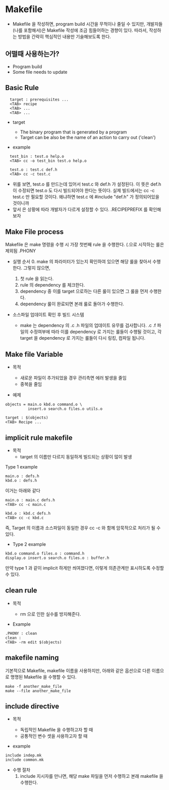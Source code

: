 <link rel="stylesheet" type="text/css" media="all" href="https://shlomo90.github.io/homepage.css" />

# Makefile

* Makefile 을 작성하면, program build 시간을 무척이나 줄일 수 있지만, 개발자들(나를 포함해서)은 Makefile 작성에 조금
힘들어하는 경향이 있다. 따라서, 작성하는 방법을 간략히 핵심적인 내용만 기술해보도록 한다.

## 어떨때 사용하는가?

* Program build
* Some file needs to update

## Basic Rule

```
  target : prerequisites ...
  <TAB> recipe
  <TAB> ...
  <TAB> ...
```

* target
    * The binary program that is generated by a program
    * Target can be also be the name of an action to carry out ('clean')

* example

```
  test_bin : test.o help.o
  <TAB> cc -o test_bin test.o help.o

  test.o : test.c def.h
  <TAB> cc -c test.c          
```

* 위를 보면, test.o 를 만드는데 있어서 test.c 와 def.h 가 설정된다. 이 뜻은 def.h 이 수정되면 test.o 도 다시 빌드되어야 한다는 뜻이다. 실제 빌드에서는 cc -c test.c 만 필요할 것이다. 왜냐하면 test.c 에 #include "def.h" 가 정의되어있을 것이니까
* 앞서 <TAB> 은 상황에 따라 개발자가 다르게 설정할 수 있다. .RECIPEPREFIX 를 확인해보자


## Make File process

Makefile 은 make 명령을 수행 시 가장 첫번째 rule 을 수행한다. (.으로 시작하는 룰은 제외됨 .PHONY

* 실행 순서
    0. make 의 파라미터가 있는지 확인하여 있으면 해당 룰을 찾아서 수행한다. 그렇지 않으면,
    1. 첫 rule 을 읽는다.
    2. rule 의 dependency 를 체크한다.
    3. dependency 중 이를 target 으로하는 다른 룰이 있으면 그 룰을 먼저 수행한다.
    4. dependency 룰이 완료되면 본래 룰로 돌아가 수행한다.


* 소스파일 업데이트 확인 후 빌드 시스템
    * make 는 dependency 의 .c .h 파일의 업데이트 유무를 검사합니다. .c .f 파일의 수정여부에 따라 이를 dependency 로 가지는 룰들이 수행될 것이고, 각 target 을 dependency 로 가지는 룰들이 다시 링킹, 컴파일 됩니다.


## Make file Variable

* 목적
    * 새로운 파일이 추가되었을 경우 관리측면 에러 발생을 줄임
    * 중복을 줄임

* 예제

```
objects = main.o kbd.o command.o \
          insert.o search.o files.o utils.o

target : $(objects)
<TAB> Recipe ...
```


## implicit rule makefile

* 목적
    * target 의 이름만 다르지 동일하게 빌드되는 상황이 많이 발생

Type 1 example

```
main.o : defs.h
kbd.o : defs.h
```

이거는 아래와 같다

```
main.o : main.c defs.h
<TAB> cc -c main.c

kbd.o : kbd.c defs.h
<TAB> cc -c kbd.c
```

즉, Target 의 이름과 소스파일이 동일한 경우 cc -c 와 함께 암묵적으로 처리가 될 수 있다.

* Type 2 example

```
kbd.o command.o files.o : command.h
display.o insert.o search.o files.o : buffer.h
```

만약 type 1 과 같이 implicit 하게만 씌여졌다면, 이렇게 의존관계만 표시하도록 수정할 수 있다.


## clean rule

* 목적
    * rm 으로 인한 실수를 방지해준다.

* Example

```
.PHONY : clean
clean :
<TAB> -rm edit $(objects)
```

## makefile naming

기본적으로 Makefile, makefile 이름을 사용하지만, 아래와 같은 옵션으로 다른 이름으로 명명된 Makefile 을 수행할 수 있다.

```
make -f another_make_file
make --file another_make_file

```

## include directive

* 목적
    * 독립적인 Makefile 을 수행하고자 할 때
    * 공통적인 변수 셋을 사용하고자 할 때

* example

```
include indep.mk
include common.mk
```

* 수행 절차
    1. include 지시자를 만나면, 해당 make 파일을 먼저 수행하고 본래 makefile 을 수행한다.
